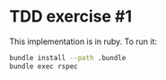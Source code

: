 # TDD exercise #1

This implementation is in ruby.  To run it:

```bash
bundle install --path .bundle
bundle exec rspec
```
